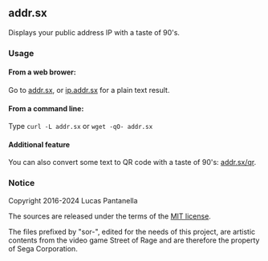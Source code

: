 ## addr.sx

Displays your public address IP with a taste of 90's.

### Usage

#### From a web brower:
Go to [addr.sx](https://addr.sx), or [ip.addr.sx](https://ip.addr.sx) for a plain text result.

#### From a command line:
Type ```curl -L addr.sx``` or ```wget -qO- addr.sx```

#### Additional feature

You can also convert some text to QR code with a taste of 90's: [addr.sx/qr](https://addr.sx/qr).

### Notice
Copyright 2016-2024 Lucas Pantanella

The sources are released under the terms of the [MIT license](LICENSE).

The files prefixed by "sor-", edited for the needs of this project, are artistic contents from the video game Street of Rage and are therefore the property of Sega Corporation.
